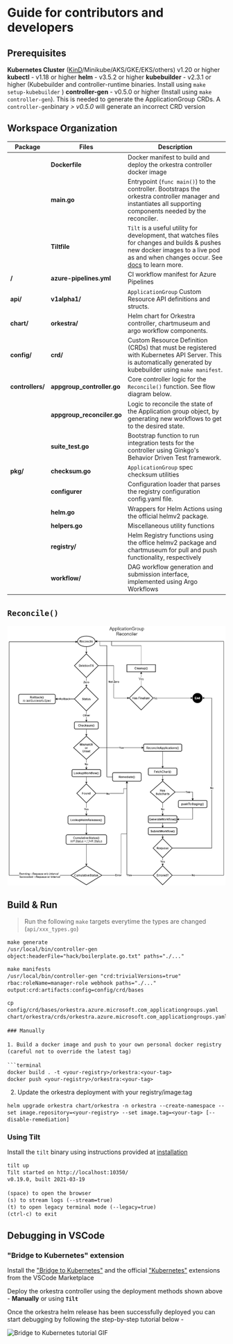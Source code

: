 # Guide for contributors and developers

## Prerequisites

**Kubernetes Cluster** ([KinD](https://kind.sigs.k8s.io/)/Minikube/AKS/GKE/EKS/others) v1.20 or higher
**kubectl** - v1.18 or higher
**helm** - v3.5.2 or higher
**kubebuilder** - v2.3.1 or higher (Kubebuilder and controller-runtime binaries. Install using `make setup-kubebuilder` )
**controller-gen** - v0.5.0 or higher (Install using `make controller-gen`). This is needed to generate the ApplicationGroup CRDs. A `controller-gen`binary *> v0.5.0* will generate an incorrect CRD version

## Workspace Organization

| Package | Files | Description |
|---------|-------|-------------|
| | **Dockerfile** | Docker manifest to build and deploy the orkestra controller docker image
| | **main.go** | Entrypoint (`func main()`) to the controller. Bootstraps the orkestra controller manager and instantiates all supporting components needed by the reconciler.
| | **Tiltfile** | `Tilt` is a useful utility for development, that watches files for changes and builds & pushes new docker images to a live pod as and when changes occur. See [docs](https://docs.tilt.dev/) to learn more.
| **/** | **azure-pipelines.yml** | CI workflow manifest for Azure Pipelines
| **api/** | **v1alpha1/** | `ApplicationGroup` Custom Resource API definitions and structs.
| **chart/**| **orkestra/** | Helm chart for Orkestra controller, chartmuseum and argo workflow components.
| **config/** | **crd/** | Custom Resource Definition (CRDs) that must be registered with Kubernetes API Server. This is automatically generated by kubebuilder using `make manifest`.
| **controllers/** | **appgroup_controller.go** | Core controller logic for the `Reconcile()` function. See flow diagram below.
| | **appgroup_reconciler.go** | Logic to reconcile the state of the Application group object, by generating new workflows to get to the desired state. 
| | **suite_test.go** | Bootstrap function to run integration tests for the controller using Ginkgo's Behavior Driven Test framework.
| **pkg/** | **checksum.go** | `ApplicationGroup` spec checksum utilities
| | **configurer** | Configuration loader that parses the registry configuration config.yaml file.
| | **helm.go** | Wrappers for Helm Actions using the official helmv2 package.
| | **helpers.go** | Miscellaneous utility functions
| | **registry/** | Helm Registry functions using the office helmv2 package and chartmuseum for pull and push functionality, respectively
| | **workflow/** | DAG workflow generation and submission interface, implemented using Argo Workflows

## `Reconcile()`

<p align="center"><img src="./assets/../../assets/reconciler-flow.png" width="750x" /></p>

## Build & Run

> Run the following `make` targets everytime the types are changed (`api/xxx_types.go`)

```terminal
make generate
/usr/local/bin/controller-gen object:headerFile="hack/boilerplate.go.txt" paths="./..."
```

```terminal
make manifests
/usr/local/bin/controller-gen "crd:trivialVersions=true" rbac:roleName=manager-role webhook paths="./..." output:crd:artifacts:config=config/crd/bases
```

```terminal
cp config/crd/bases/orkestra.azure.microsoft.com_applicationgroups.yaml chart/orkestra/crds/orkestra.azure.microsoft.com_applicationgroups.yaml

### Manually

1. Build a docker image and push to your own personal docker registry (careful not to override the latest tag)

```terminal
docker build . -t <your-registry>/orkestra:<your-tag>
docker push <your-registry>/orkestra:<your-tag>
```

2. Update the orkestra deployment with your registry/image:tag

```terminal
helm upgrade orkestra chart/orkestra -n orkestra --create-namespace --set image.repository=<your-registry> --set image.tag=<your-tag> [--disable-remediation]
```

### Using Tilt

Install the `tilt` binary using instructions provided at [installation](https://docs.tilt.dev/install.html)

```terminal
tilt up
Tilt started on http://localhost:10350/
v0.19.0, built 2021-03-19

(space) to open the browser
(s) to stream logs (--stream=true)
(t) to open legacy terminal mode (--legacy=true)
(ctrl-c) to exit
```

## Debugging in VSCode

### "Bridge to Kubernetes" extension

Install the ["Bridge to Kubernetes"](https://marketplace.visualstudio.com/items?itemName=mindaro.mindaro) and the official ["Kubernetes"](https://marketplace.visualstudio.com/items?itemName=ms-kubernetes-tools.vscode-kubernetes-tools) extensions from the VSCode Marketplace

Deploy the orkestra controller using the deployment methods shown above - **Manually** or  using **`Tilt`**

Once the orkestra helm release has been successfully deployed you can start debugging by following the step-by-step tutorial below -

![Bridge to Kubernetes tutorial GIF](./assets/bridge-to-kubernetes-tutorial.gif)
